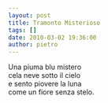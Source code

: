 ```yaml
---
layout: post
title: Tramonto Misterioso
tags: []
date: 2010-03-02 19:36:00
author: pietro
---
```

Una piuma blu mistero<br/>cela neve sotto il cielo<br/>e sento piovere la luna<br/>come un fiore senza stelo.

